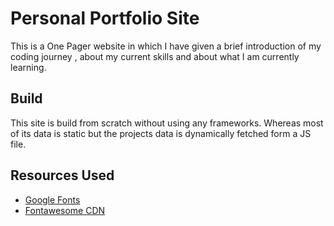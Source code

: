 # Personal Portfolio Site
This is a One Pager website in which I have given a brief introduction of my coding journey , about my current skills and about what I am currently learning.

## Build
This site is build from scratch without using any frameworks. Whereas most of its data is static but the projects data is dynamically fetched form a JS file.
## Resources Used

 - [Google Fonts](https://fonts.google.com/)
 - [Fontawesome CDN](https://cdnjs.com/libraries/font-awesome)
